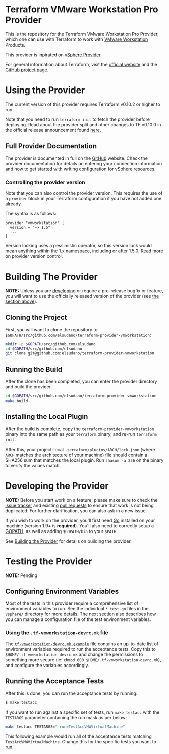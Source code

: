 # Terraform VMware Workstation Pro Provider

This is the repository for the Terraform VMware Workstation Pro Provider, which one can use
with Terraform to work with [VMware Workstation][vmware-workstation] Products.

[vmware-workstation]: https://www.vmware.com/products/workstation-pro.html

This provider is inpirated on [vSphere Provider][vmware-vsphere]

[vmware-vsphere]: https://github.com/terraform-providers/terraform-provider-vsphere

For general information about Terraform, visit the [official
website][tf-website] and the [GitHub project page][tf-github].

[tf-website]: https://terraform.io/
[tf-github]: https://github.com/hashicorp/terraform

# Using the Provider

The current version of this provider requires Terraform v0.10.2 or higher to
run.

Note that you need to run `terraform init` to fetch the provider before
deploying. Read about the provider split and other changes to TF v0.10.0 in the
official release announcement found [here][tf-0.10-announce].

[tf-0.10-announce]: https://www.hashicorp.com/blog/hashicorp-terraform-0-10/

## Full Provider Documentation

The provider is documented in full on the [GitHub][github-docs] website.
Check the provider documentation for details on entering your connection information and
how to get started with writing configuration for vSphere resources.

[github-docs]: https://github.com/elsudano/terraform-provider-vmworkstation

### Controlling the provider version

Note that you can also control the provider version. This requires the use of a
`provider` block in your Terraform configuration if you have not added one
already.

The syntax is as follows:

```hcl
provider "vmworkstation" {
  version = "~> 1.5"
  ...
}
```

Version locking uses a pessimistic operator, so this version lock would mean
anything within the 1.x namespace, including or after 1.5.0. [Read
more][provider-vc] on provider version control.

[provider-vc]: https://www.terraform.io/docs/configuration/providers.html#provider-versions

# Building The Provider

**NOTE:** Unless you are [developing](#developing-the-provider) or require a
pre-release bugfix or feature, you will want to use the officially released
version of the provider (see [the section above](#using-the-provider)).

## Cloning the Project

First, you will want to clone the repository to
`$GOPATH/src/github.com/elsudano/terraform-provider-vmworkstation`:

```sh
mkdir -p $GOPATH/src/github.com/elsudano
cd $GOPATH/src/github.com/elsudano
git clone git@github.com:elsudano/terraform-provider-vmworkstation
```

## Running the Build

After the clone has been completed, you can enter the provider directory and
build the provider.

```sh
cd $GOPATH/src/github.com/elsudano/terraform-provider-vmworkstation
make build
```

## Installing the Local Plugin

After the build is complete, copy the `terraform-provider-vmworkstation` binary into
the same path as your `terraform` binary, and re-run `terraform init`.

After this, your project-local `.terraform/plugins/ARCH/lock.json` (where `ARCH`
matches the architecture of your machine) file should contain a SHA256 sum that
matches the local plugin. Run `shasum -a 256` on the binary to verify the values
match.

# Developing the Provider

**NOTE:** Before you start work on a feature, please make sure to check the
[issue tracker][gh-issues] and existing [pull requests][gh-prs] to ensure that
work is not being duplicated. For further clarification, you can also ask in a
new issue.

[gh-issues]: https://github.com/elsudano/terraform-provider-vmworkstation/issues
[gh-prs]: https://github.com/elsudano/terraform-provider-vmworkstation/pulls

If you wish to work on the provider, you'll first need [Go][go-website]
installed on your machine (version 1.9+ is **required**). You'll also need to
correctly setup a [GOPATH][gopath], as well as adding `$GOPATH/bin` to your
`$PATH`.

[go-website]: https://golang.org/
[gopath]: http://golang.org/doc/code.html#GOPATH

See [Building the Provider](#building-the-provider) for details on building the provider.

# Testing the Provider

**NOTE:** Pending

## Configuring Environment Variables

Most of the tests in this provider require a comprehensive list of environment
variables to run. See the individual `*_test.go` files in the
[`vsphere/`](vsphere/) directory for more details. The next section also
describes how you can manage a configuration file of the test environment
variables.

### Using the `.tf-vmworkstation-devrc.mk` file

The [`tf-vmworkstation-devrc.mk.example`](tf-vmworkstation-devrc.mk.example) file contains
an up-to-date list of environment variables required to run the acceptance
tests. Copy this to `$HOME/.tf-vmworkstation-devrc.mk` and change the permissions to
something more secure (ie: `chmod 600 $HOME/.tf-vmworkstation-devrc.mk`), and
configure the variables accordingly.

## Running the Acceptance Tests

After this is done, you can run the acceptance tests by running:

```sh
$ make testacc
```

If you want to run against a specific set of tests, run `make testacc` with the
`TESTARGS` parameter containing the run mask as per below:

```sh
make testacc TESTARGS="-run=TestAccVMWVirtualMachine"
```

This following example would run all of the acceptance tests matching
`TestAccVMWVirtualMachine`. Change this for the specific tests you want to
run.

